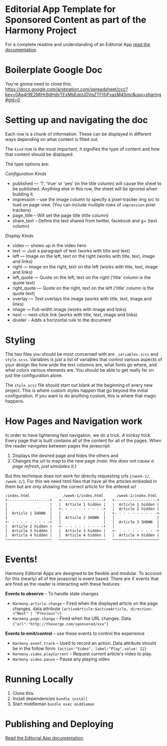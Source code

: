 # Editorial App Template for Sponsored Content as part of the Harmony Project

For a complete readme and understanding of an Editorial App [read the documentation](https://github.com/voxmedia/411/wiki/Editorial-App-&-Google-Docs-Integration).

# Boilerplate Google Doc

You're gonna need to clone this: https://docs.google.com/a/sbnation.com/spreadsheet/ccc?key=0Aq4r9E2MjHrBdHdvTExMbEdoUDVqZTFISjFvazM4Smc&usp=sharing#gid=0

# Setting up and navigating the doc

Each row is a chunk of information. These can be displayed in different ways depending on what content is filled out.

The `kind` row is the most important, it signifies the type of content and how that content should be displayed.

The type options are:

_Configuration Kinds_

* published — '1', 'true' or 'yes' (in the title column) will cause the sheet to be published. Anything else in this row, the sheet will be ignored when building it.
* impression – use the image column to specify a pixel-tracker img src to load on page view. (You can include multiple rows of `impression` pixel trackers)
* page_title – Will set the page title (title column)
* share_text – Define the text shared from twitter, facebook and g+ (text column)

_Display Kinds_

* video — shows up in the video hero
* text — Just a paragraph of text (works with title and text)
* left — Image on the left, text on the right (works with title, text, image and links)
* right — Image on the right, text on the left (works with title, text, image and links)
* left_quote — Quote on the left, text on the right ('title' column is the quote text)
* right_quote — Quote on the right, text on the left ('title' column is the quote text)
* overlay — Text overlays the image (works with title, text, image and links)
* image — Full-width image (works with image and links)
* next — next-click link (works with title, text, image and links)
* divider - Adds a horizontal rule to the document

# Styling

The two files you should be most concerned with are `_variables.scss` and `style.scss`. Variables is just a list of variables that control various aspects of your design like how wide the text columns are, what fonts go where, and what colors various elements are. You should be able to get really far on just the configuration alone.

The `style.scss` file should start out blank at the beginning of every new project. This is where custom styles happen that go beyond the initial configuration. If you want to do anything custom, this is where that magic happens.

# How Pages and Navigation work

In order to have lightening fast navigation, we do a trick. _A tricksy trick._ Every page that is built contains all of the content for all of the pages. When the reader navigates between pages the javascript:

1. Displays the desired page and hides the others and
2. Changes the url to map to the new page _(note: this does not cause a page refresh, just simulates it.)_

But this technique does not work for directly requesting urls (`/week-1/`, `/week-2/`). For this we need html files that have all the articles embeded in them but are only showing the correct article for the entered url


    /index.html               /week-1/index.html      /week-2/index.html
    +-------------------+   +-------------------+   +-------------------+
    |                   |   |  Article 1 hidden |   |  Article 1 hidden |
    |                   |   +- - - - - - - - - -+   |  Article 2 hidden |
    |  Article 1 SHOWN  |   |                   |   +- - - - - - - - - -+
    |                   |   |  Article 2 SHOWN  |   |                   |
    +- - - - - - - - - -+   |                   |   |  Article 3 SHOWN  |
    |  Article 2 hidden |   +- - - - - - - - - -+   |                   |
    |  Article 3 hidden |   |  Article 3 hidden |   +- - - - - - - - - -+
    |  Article 4 hidden |   |  Article 4 hidden |   |  Article 4 hidden |
    ~~~~~~~~~~~~~~~~~~~~~   ~~~~~~~~~~~~~~~~~~~~~   ~~~~~~~~~~~~~~~~~~~~~



# Events!

Harmony Editorial Apps are designed to be flexible and modular. To account for this (nearly) all of the javascript is event based. There are X events that are fired as the reader is interacting with these features:

**Events to observe** – To handle state changes

* `Harmony.article.change` – Fired when the displayed article on the page changes. data attribute `{activeArticle:$activeArticle, direction: <"Next" | "Previous">}`
* `Harmony.page.change` – Fired when the URL changes. Data `{"url":"http://theverge.com/sponsored/xxx"}`

**Events to emit/control** – use these events to control the experience

* `Harmony.event.track` – Used to record an action. Data attribute should be in the follow form: `{action:"Video", label:"Play",value: 12}`
* `Harmony.video.playCurrent` – Request current article's video to play.
* `Harmony.video.pause` – Pause any playing video

# Running Locally

1. Clone this.
2. Install dependencies `bundle install`
3. Start middleman `bundle exec middleman`

# Publishing and Deploying

[Read the Editorial App documentation](https://github.com/voxmedia/411/wiki/Editorial-App-&-Google-Docs-Integration).
